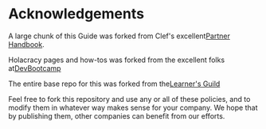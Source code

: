 # Acknowledgements

A large chunk of this Guide was forked from Clef's excellent[Partner Handbook](https://www.gitbook.com/book/absinthe0223/omalab-employee-manual/edit#).

Holacracy pages and how-tos was forked from the excellent folks at[DevBootcamp](https://www.gitbook.com/book/absinthe0223/omalab-employee-manual/edit#)

The entire base repo for this was forked from the[Learner's Guild](https://www.gitbook.com/book/absinthe0223/omalab-employee-manual/edit#)

Feel free to fork this repository and use any or all of these policies, and to modify them in whatever way makes sense for your company. We hope that by publishing them, other companies can benefit from our efforts.



  


